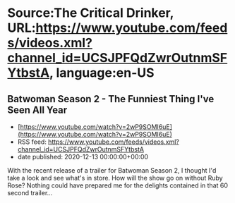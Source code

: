 # Source:The Critical Drinker, URL:https://www.youtube.com/feeds/videos.xml?channel_id=UCSJPFQdZwrOutnmSFYtbstA, language:en-US

## Batwoman Season 2 - The Funniest Thing I've Seen All Year
 - [https://www.youtube.com/watch?v=2wP9SOMI6uE](https://www.youtube.com/watch?v=2wP9SOMI6uE)
 - RSS feed: https://www.youtube.com/feeds/videos.xml?channel_id=UCSJPFQdZwrOutnmSFYtbstA
 - date published: 2020-12-13 00:00:00+00:00

With the recent release of a trailer for Batwoman Season 2, I thought I'd take a look and see what's in store. How will the show go on without Ruby Rose? Nothing could have prepared me for the delights contained in that 60 second trailer...

